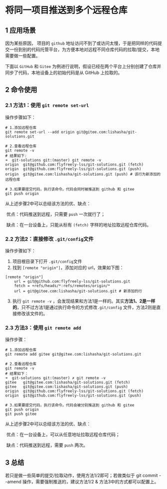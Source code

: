 # 将同一项目推送到多个远程仓库

## 1 应用场景

因为某些原因， 项目的 `github` 地址访问不到了或访问太慢，于是把同样的代码提交一份到别的代码托管平台，为方便本地对远程不同仓库代码的拉取/提交，本地需要做一些配置。

下面以 `GitHub` 和 `Gitee` 为例进行说明，假设已经在两个平台上分别创建了仓库并同步了代码，本地设备上的初始代码是从 GitHub 上拉取的。

## 2 命令使用

### 2.1 方法1：使用 `git remote set-url`

操作步骤如下：

```shell
# 1.添加远程仓库
git remote set-url --add origin git@gitee.com:lishasha/git-solutions.git

# 2.查看远程仓库
git remote -v
# 结果如下:
➜  git-solutions git:(master) git remote -v                                                           
origin	git@github.com:flyfreely-lss/git-solutions.git (fetch)
origin	git@github.com:flyfreely-lss/git-solutions.git (push)
origin	git@gitee.com:lishasha/git-solutions.git (push) # 该行为新添加的远程仓库

# 3.如果要提交代码，执行该命令。代码会同时被推送到 github 和 gitee
git push origin
```

从上述步骤2中可以总结该方法的优、缺点：

​	优点：代码推送到远程，只需要 `push` 一次就行了；

​	缺点：在一台设备上，只能从标有 `(fetch)` 字样的地址拉取远程仓库代码。

### 2.2 方法2：直接修改 `.git/config`文件

操作步骤如下：

1. 项目根目录下打开 `.git/config`文件
2. 找到 `[remote "origin"]`，添加对应的 url，效果如下图：

```shell
[remote "origin"]
	url = git@github.com:flyfreely-lss/git-solutions.git
	fetch = +refs/heads/*:refs/remotes/origin/*
	url = git@gitee.com:lishasha/git-solutions.git # 新添加的行
```

3. 执行 `git remote -v` ，会发现结果和方法1是一样的。其实**方法1、2是一样的**，只不过方法1是通过执行命令的方式修改`.git/config` 文件，方法2则是直接修改该文件的。

### 2.3 方法3：使用 `git remote add`

操作步骤：

```shell
# 1.添加远程仓库
git remote add gitee git@gitee.com:lishasha/git-solutions.git

# 2.查看远程仓库
git remote -v
# 结果如下：
➜  git-solutions git:(master) ✗ git remote -v                                                
gitee	git@gitee.com:lishasha/git-solutions.git (fetch)
gitee	git@gitee.com:lishasha/git-solutions.git (push)
origin	git@github.com:flyfreely-lss/git-solutions.git (fetch)
origin	git@github.com:flyfreely-lss/git-solutions.git (push)

# 3.如果要提交代码，执行该命令。代码会被分别推送到 github 和 gitee
git push origin
git push gitee
```

从上述步骤2中可以总结该方法的优、缺点：

​	优点：在一台设备上，可以从任意地址拉取远程仓库代码；

​	缺点：代码推送到远程，需要 `push` 两次。

## 3 总结

若只是做一些简单的提交/拉取动作，使用方法1/2即可；若做类似于 git commit --amend 操作，需要强制推送的，建议方法1/2 & 方法3中的方式都可以配置上。
